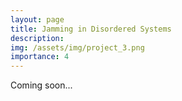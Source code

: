 ```yaml
---
layout: page
title: Jamming in Disordered Systems
description:
img: /assets/img/project_3.png
importance: 4
---
```


Coming soon...

